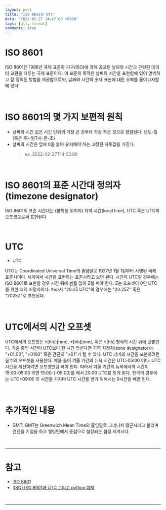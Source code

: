 ```yaml
---
layout: post
title: "ISO 8601와 UTC"
data: "2022-02-27 14:47:00 +0900"
tags: [all, format]
comments: true
---
```


# ISO 8601

ISO 8601은 1988년 국제 표준화 기구(ISO)에 의해 공포된 날짜와 시간과 관련된 데이터 교환을 다루는 국제 표준이다.
이 표준의 목적은 날짜와 시간을 표현함에 있어 명백하고 잘 정의된 방법을 제공함으로써, 날짜와 시간의 숫자 표현에 대한 오해를 줄이고자함에 있다.

<br>

# ISO 8601의 몇 가지 보편적 원칙

- 날짜와 시간 값은 시간 단위의 가장 큰 것부터 가장 작은 것으로 정렬된다: 년도-월(혹은 주)-일T시-분-초)
- 날짜와 시간은 앞에 0을 붙여 유지해야 하는 고정된 자릿값을 가진다.
  > ex. 2022-02-27T14:05:00

<br>

# ISO 8601의 표준 시간대 정의자(timezone designator)

ISO 8601의 표준 시간대는 (불특정 위치의) 지역 시간(local time), UTC 혹은 UTC의 오프셋으로써 표현된다.

<br>

# UTC

- UTC

UTC는 Coordinated Universal Time의 줄임말로 1927년 1월 1일부터 시행된 국제 표준시이다. 세계에서 시간을 표현하는 표준시라고 보면 된다.
시간이 UTC일 경우에는 ISO 8601로 표현할 경우 시간 뒤에 빈틈 없이 Z를 써야 한다. Z는 오프셋이 0인 UTC를 위한 지역 지정자이다. 따라서 "20:25 UTC"의 경우에는 "20:25Z" 혹은 "2025Z"로 표현된다.

<br>

# UTC에서의 시간 오프셋

UTC에서의 오프셋은 ±[hh]:[mm], ±[hh][mm], 혹은 ±[hh] 형식의 시간 뒤에 덧붙인다. 기술 중인 시간이 UTC보다 한 시간 앞선다면 지역 지정자(zone designator)는 "+01:00", "+0100" 혹은 간단히 "+01"가 될 수 있다.
UTC 너머의 시간을 표현하려면 음수의 오프셋을 사용한다. 예를 들어 겨울 기간의 뉴욕 시간은 UTC-05:00 이다.
UTC 시간을 계산하려면 오프셋만큼 빼야 한다. 따라서 겨울 기간의 뉴욕에서의 시간이 15:00-05:00 이면 15:00-(-05:00)를 해서 20:00 UTC를 얻게 된다.
한국의 경우에는 UTC+09:00 의 시간을 가지며 UTC 시간을 얻기 위해서는 9시간을 빼면 된다.

<br>

# 추가적인 내용

- GMT: GMT는 Greenwich Mean Time의 줄임말로 그리니치 평균시라고 불리며 런던을 기점을 하고 웰링턴에서 종점으로 설정되는 협정 세계시다.

<br>

---

# 참고

- <a href="https://ko.wikipedia.org/wiki/ISO_8601" target="_blank">ISO 8601</a>
- <a href="https://twpower.github.io/29-iso8601-utc-and-python-example" target="_blank">[ISO] ISO 8601과 UTC 그리고 python 예제</a>

<br>

---
